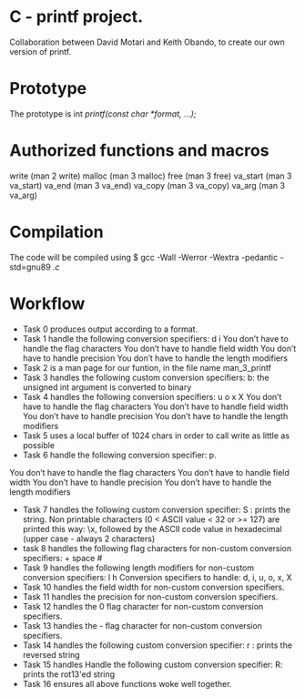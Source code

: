 # C - printf project.
Collaboration between David Motari and Keith Obando, to create our own version of printf. 
# Prototype
The prototype is int _printf(const char *format, ...);_

# Authorized functions and macros
write (man 2 write)
malloc (man 3 malloc)
free (man 3 free)
va_start (man 3 va_start)
va_end (man 3 va_end)
va_copy (man 3 va_copy)
va_arg (man 3 va_arg)
# Compilation
The code will be compiled using $ gcc -Wall -Werror -Wextra -pedantic -std=gnu89 *.c*
# Workflow
- Task 0 produces output according to a format. 
- Task 1 handle the following conversion specifiers:
d
i
You don’t have to handle the flag characters
You don’t have to handle field width
You don’t have to handle precision
You don’t have to handle the length modifiers
- Task 2 is a man page for our funtion, in the file name man_3_printf
- Task 3 handles the following custom conversion specifiers:
b: the unsigned int argument is converted to binary
- Task 4 handles the following conversion specifiers:
u
o
x
X
You don’t have to handle the flag characters
You don’t have to handle field width
You don’t have to handle precision
You don’t have to handle the length modifiers
- Task 5 uses a local buffer of 1024 chars in order to call write as little as possible
- Task 6 handle the following conversion specifier: p.

You don’t have to handle the flag characters
You don’t have to handle field width
You don’t have to handle precision
You don’t have to handle the length modifiers
- Task 7 handles the following custom conversion specifier:
S : prints the string.
Non printable characters (0 < ASCII value < 32 or >= 127) are printed this way: \x, followed by the ASCII code value in hexadecimal (upper case - always 2 characters)
- task 8 handles the following flag characters for non-custom conversion specifiers:
\+
space
\#
- Task 9 handles the following length modifiers for non-custom conversion specifiers:
l
h
Conversion specifiers to handle: d, i, u, o, x, X
- Task 10 handles the field width for non-custom conversion specifiers.
- Task 11 handles  the precision for non-custom conversion specifiers.
- Task 12 handles the 0 flag character for non-custom conversion specifiers.
- Task 13 handles the - flag character for non-custom conversion specifiers.
- Task 14 handles the following custom conversion specifier:
r : prints the reversed string
- Task 15 handles Handle the following custom conversion specifier:
R: prints the rot13'ed string
- Task 16 ensures all above functions woke well together. 
